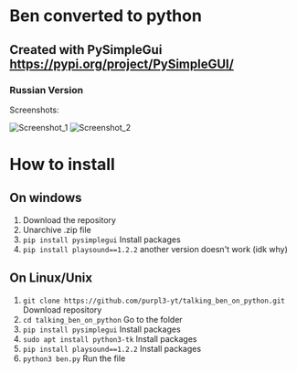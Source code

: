 # Ben converted to python
## Created with PySimpleGui https://pypi.org/project/PySimpleGUI/
### Russian Version
Screenshots:

![Screenshot_1](https://user-images.githubusercontent.com/92853778/158995286-58bb81bd-b546-4213-8666-1d1be4fbdc4e.png)
![Screenshot_2](https://user-images.githubusercontent.com/92853778/158995208-0f94349e-10f1-4280-9366-8856652b8045.png)

# How to install
## On windows
1)  Download the repository
2)  Unarchive .zip file
3) `pip install pysimplegui` Install packages
4) `pip install playsound==1.2.2` another version doesn't work (idk why)

## On Linux/Unix
1) `git clone https://github.com/purpl3-yt/talking_ben_on_python.git` Download repository
2) `cd talking_ben_on_python` Go to the folder
4) `pip install pysimplegui` Install packages
5) `sudo apt install python3-tk` Install packages
6) `pip install playsound==1.2.2` Install packages
7) `python3 ben.py` Run the file